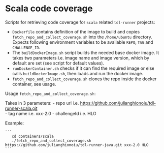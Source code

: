 # Scala code coverage

Scripts for retrieving code coverage for `scala` related `tdl-runner` projects:

- `Dockerfile` contains definition of the image to build and copies `fetch_repo_and_collect_coverage.sh` into the `/home/ubuntu` directory. Expects following environment variables to be available `REPO`, `TAG` and `CHALLENGE_ID`. 
- The `buildDockerImage.sh` script builds the needed base docker image. It takes two parameters i.e. image name and image version, which by default are set (see script for default values).
- `runDockerContainer.sh` checks if it can find the required image or else calls `buildDockerImage.sh`, then loads and run the docker image.
- `fetch_repo_and_collect_coverage.sh` clones the repo inside the docker container, see usage. 

Usage `fetch_repo_and_collect_coverage.sh`:

Takes in 3 parameters:
	- repo url i.e.  https://github.com/julianghionoiu/tdl-runner-scala.git    
	- tag name i.e. xxx-2.0
	- challengeId i.e. HLO

Example:
    
    ```
       cd containers/scala
       ./fetch_repo_and_collect_coverage.sh https://github.com/julianghionoiu/tdl-runner-java.git xxx-2.0 HLO         
    ```	
